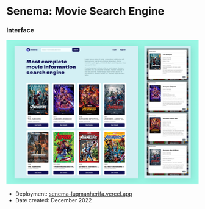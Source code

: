 # Senema: Movie Search Engine

### Interface
![Interface](https://raw.githubusercontent.com/luqmanherifa/luqman-herifa-personal-portfolio-v2/main/public/works/senema.png)

- Deployment: [senema-luqmanherifa.vercel.app](https://senema-luqmanherifa.vercel.app)
- Date created: December 2022
